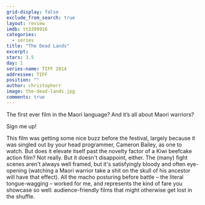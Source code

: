 ```yaml
---
grid-display: false
exclude_from_search: true
layout: review
imdb: tt3399916
categories: 
  - series
title: "The Dead Lands"
excerpt: 
stars: 3.5
day: 1
series-name: TIFF 2014
addressee: TIFF
position: ""
author: christopherr
image: the-dead-lands.jpg
comments: true
---
```


The first ever film in the Maori language? And it’s all about Maori warriors?

Sign me up!

This film was getting some nice buzz before the festival, largely because it was singled out by your head programmer, Cameron Bailey, as one to watch. But does it elevate itself past the novelty factor of a Kiwi beefcake action film? Not really. But it doesn't disappoint, either. The (many) fight scenes aren't always well framed, but it's satisfyingly bloody and often eye-opening (watching a Maori warrior take a shit on the skull of his ancestor will have that effect). All the macho posturing before battle – the literal tongue-wagging – worked for me, and represents the kind of fare you showcase so well: audience-friendly films that might otherwise get lost in the shuffle. 